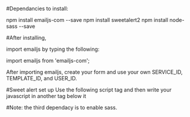 #Dependancies to install:

npm install emailjs-com --save
npm install sweetalert2
npm install node-sass --save


#After installing,

import emailjs by typing the following:

import emailjs from 'emailjs-com';

After importing emailjs, create your form and use your own SERVICE_ID, TEMPLATE_ID, and USER_ID.

#Sweet alert set up
Use the following script tag and then write your javascript in another tag below it
<script src="//cdn.jsdelivr.net/npm/sweetalert2@11"></script>
<script> javaScript </script>

#Note:
the third dependacy is to enable sass.
